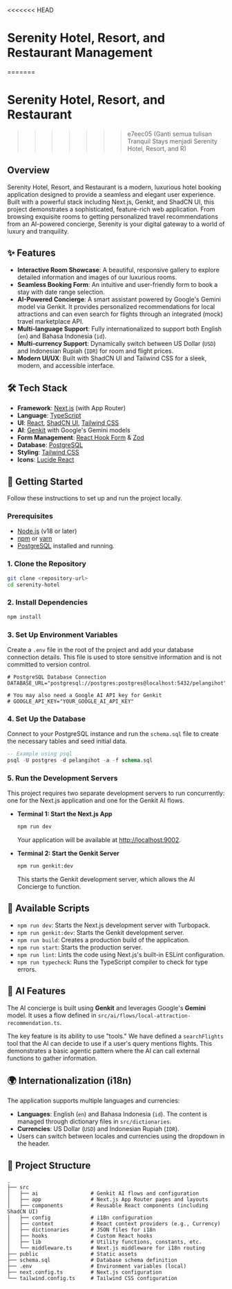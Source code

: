<<<<<<< HEAD
# Serenity Hotel, Resort, and Restaurant Management
=======
# Serenity Hotel, Resort, and Restaurant
>>>>>>> e7eec05 (Ganti semua tulisan Tranquil Stays menjadi Serenity Hotel, Resort, and R)

## Overview

Serenity Hotel, Resort, and Restaurant is a modern, luxurious hotel booking application designed to provide a seamless and elegant user experience. Built with a powerful stack including Next.js, Genkit, and ShadCN UI, this project demonstrates a sophisticated, feature-rich web application. From browsing exquisite rooms to getting personalized travel recommendations from an AI-powered concierge, Serenity is your digital gateway to a world of luxury and tranquility.

## ✨ Features

- **Interactive Room Showcase**: A beautiful, responsive gallery to explore detailed information and images of our luxurious rooms.
- **Seamless Booking Form**: An intuitive and user-friendly form to book a stay with date range selection.
- **AI-Powered Concierge**: A smart assistant powered by Google's Gemini model via Genkit. It provides personalized recommendations for local attractions and can even search for flights through an integrated (mock) travel marketplace API.
- **Multi-language Support**: Fully internationalized to support both English (`en`) and Bahasa Indonesia (`id`).
- **Multi-currency Support**: Dynamically switch between US Dollar (`USD`) and Indonesian Rupiah (`IDR`) for room and flight prices.
- **Modern UI/UX**: Built with ShadCN UI and Tailwind CSS for a sleek, modern, and accessible interface.

## 🛠️ Tech Stack

- **Framework**: [Next.js](https://nextjs.org/) (with App Router)
- **Language**: [TypeScript](https://www.typescriptlang.org/)
- **UI**: [React](https://reactjs.org/), [ShadCN UI](https://ui.shadcn.com/), [Tailwind CSS](https://tailwindcss.com/)
- **AI**: [Genkit](https://firebase.google.com/docs/genkit) with Google's Gemini models
- **Form Management**: [React Hook Form](https://react-hook-form.com/) & [Zod](https://zod.dev/)
- **Database**: [PostgreSQL](https://www.postgresql.org/)
- **Styling**: [Tailwind CSS](https://tailwindcss.com/)
- **Icons**: [Lucide React](https://lucide.dev/)

## 🚀 Getting Started

Follow these instructions to set up and run the project locally.

### Prerequisites

- [Node.js](https://nodejs.org/en/) (v18 or later)
- [npm](https://www.npmjs.com/) or [yarn](https://yarnpkg.com/)
- [PostgreSQL](https://www.postgresql.org/download/) installed and running.

### 1. Clone the Repository

```bash
git clone <repository-url>
cd serenity-hotel
```

### 2. Install Dependencies

```bash
npm install
```

### 3. Set Up Environment Variables

Create a `.env` file in the root of the project and add your database connection details. This file is used to store sensitive information and is not committed to version control.

```env
# PostgreSQL Database Connection
DATABASE_URL="postgresql://postgres:postgres@localhost:5432/pelangihot"

# You may also need a Google AI API key for Genkit
# GOOGLE_API_KEY="YOUR_GOOGLE_AI_API_KEY"
```

### 4. Set Up the Database

Connect to your PostgreSQL instance and run the `schema.sql` file to create the necessary tables and seed initial data.

```sql
-- Example using psql
psql -U postgres -d pelangihot -a -f schema.sql
```

### 5. Run the Development Servers

This project requires two separate development servers to run concurrently: one for the Next.js application and one for the Genkit AI flows.

- **Terminal 1: Start the Next.js App**
  ```bash
  npm run dev
  ```
  Your application will be available at [http://localhost:9002](http://localhost:9002).

- **Terminal 2: Start the Genkit Server**
  ```bash
  npm run genkit:dev
  ```
  This starts the Genkit development server, which allows the AI Concierge to function.

## 📜 Available Scripts

- `npm run dev`: Starts the Next.js development server with Turbopack.
- `npm run genkit:dev`: Starts the Genkit development server.
- `npm run build`: Creates a production build of the application.
- `npm run start`: Starts the production server.
- `npm run lint`: Lints the code using Next.js's built-in ESLint configuration.
- `npm run typecheck`: Runs the TypeScript compiler to check for type errors.

## 🤖 AI Features

The AI concierge is built using **Genkit** and leverages Google's **Gemini** model. It uses a flow defined in `src/ai/flows/local-attraction-recommendation.ts`.

The key feature is its ability to use "tools." We have defined a `searchFlights` tool that the AI can decide to use if a user's query mentions flights. This demonstrates a basic agentic pattern where the AI can call external functions to gather information.

## 🌍 Internationalization (i18n)

The application supports multiple languages and currencies:
- **Languages**: English (`en`) and Bahasa Indonesia (`id`). The content is managed through dictionary files in `src/dictionaries`.
- **Currencies**: US Dollar (`USD`) and Indonesian Rupiah (`IDR`).
- Users can switch between locales and currencies using the dropdown in the header.

## 📂 Project Structure

```
.
├── src
│   ├── ai                 # Genkit AI flows and configuration
│   ├── app                # Next.js App Router pages and layouts
│   ├── components         # Reusable React components (including ShadCN UI)
│   ├── config             # i18n configuration
│   ├── context            # React context providers (e.g., Currency)
│   ├── dictionaries       # JSON files for i18n
│   ├── hooks              # Custom React hooks
│   ├── lib                # Utility functions, constants, etc.
│   └── middleware.ts      # Next.js middleware for i18n routing
├── public                 # Static assets
├── schema.sql             # Database schema definition
├── .env                   # Environment variables (local)
├── next.config.ts         # Next.js configuration
└── tailwind.config.ts     # Tailwind CSS configuration
```
